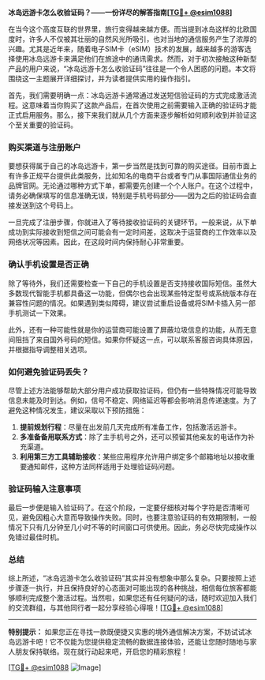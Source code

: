 **冰岛远游卡怎么收验证码？——一份详尽的解答指南[[TG💪+ @esim1088](https://t.me/s/esim1088)]**

在当今这个高度互联的世界里，旅行变得越来越方便。而当提到冰岛这样的北欧国度时，许多人不仅被其壮丽的自然风光所吸引，也对当地的通信服务产生了浓厚的兴趣。尤其是近年来，随着电子SIM卡（eSIM）技术的发展，越来越多的游客选择使用冰岛远游卡来满足他们在旅途中的通讯需求。然而，对于初次接触这种新型产品的用户来说，“冰岛远游卡怎么收验证码”往往是一个令人困惑的问题。本文将围绕这一主题展开详细探讨，并为读者提供实用的操作指引。

首先，我们需要明确一点：冰岛远游卡通常通过发送短信验证码的方式完成激活流程。这意味着当你购买了这款产品后，在首次使用之前需要输入正确的验证码才能正式启用服务。那么，接下来我们就从几个方面来逐步解析如何顺利收到并验证这个至关重要的验证码。

### 购买渠道与注册账户

要想获得属于自己的冰岛远游卡，第一步当然是找到可靠的购买途径。目前市面上有许多正规平台提供此类服务，比如知名的电商平台或者专门从事国际通信业务的品牌官网。无论通过哪种方式下单，都需要先创建一个个人账户。在这个过程中，请务必确保填写的信息准确无误，特别是手机号码部分——因为之后的验证码会直接发送到这个号码上。

一旦完成了注册步骤，你就进入了等待接收验证码的关键环节。一般来说，从下单成功到实际接收到短信之间可能会有一定时间差，这取决于运营商的工作效率以及网络状况等因素。因此，在这段时间内保持耐心非常重要。

### 确认手机设置是否正确

除了等待外，我们还需要检查一下自己的手机设置是否支持接收国际短信。虽然大多数现代智能手机都具备这一功能，但偶尔也会出现某些特定型号或系统版本存在兼容性问题的情况。如果遇到类似障碍，建议尝试重启设备或将SIM卡插入另一部手机测试一下效果。

此外，还有一种可能性就是你的运营商可能设置了屏蔽垃圾信息的功能，从而无意间阻挡了来自国外号码的短信。如果你怀疑这一点，可以联系客服咨询具体原因，并根据指导调整相关选项。

### 如何避免验证码丢失？

尽管上述方法能够帮助大部分用户成功获取验证码，但仍有一些特殊情况可能导致信息未能及时到达。例如，信号不稳定、网络延迟等都会影响消息传递速度。为了避免这种情况发生，建议采取以下预防措施：

1. **提前规划行程**：尽量在出发前几天完成所有准备工作，包括激活远游卡。
2. **多准备备用联系方式**：除了主手机号之外，还可以预留其他亲友的电话作为补充渠道。
3. **利用第三方工具辅助接收**：某些应用程序允许用户绑定多个邮箱地址以接收重要通知邮件，这种方法同样适用于处理验证码问题。

### 验证码输入注意事项

最后一步便是输入验证码了。在这个阶段，一定要仔细核对每个字符是否清晰可见，避免因粗心大意而导致操作失败。同时，也要注意验证码的有效期限制，一般情况下只有几分钟至几小时不等的时间窗口可供使用。因此，务必尽快完成操作以免错过最佳时机。

### 总结

综上所述，“冰岛远游卡怎么收验证码”其实并没有想象中那么复杂。只要按照上述步骤逐一执行，并且保持良好的心态面对可能出现的各种挑战，相信每位旅客都能够顺利完成整个激活过程。当然啦，如果您还有任何疑问的话，随时欢迎加入我们的交流群组，与其他同行者一起分享经验心得哦！[[TG💪+ @esim1088](https://t.me/s/esim1088)]

---

**特别提示：** 如果您正在寻找一款既便捷又实惠的境外通信解决方案，不妨试试冰岛远游卡吧！它不仅能为您提供稳定流畅的数据连接体验，还能让您随时随地与家人朋友保持联络。现在就行动起来吧，开启您的精彩旅程！

[[TG💪+ @esim1088](https://t.me/s/esim1088) ![Image](https://i.postimg.cc/4NQfJmqS/Snipaste-2025-05-13-00-14-12.png)]